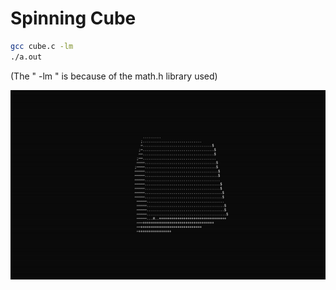 # Spinning Cube

```bash
gcc cube.c -lm
./a.out
```
(The " -lm " is because of the math.h library used)

![Spinning-Cube-Animated](media/spinning_cube_animated.gif)

